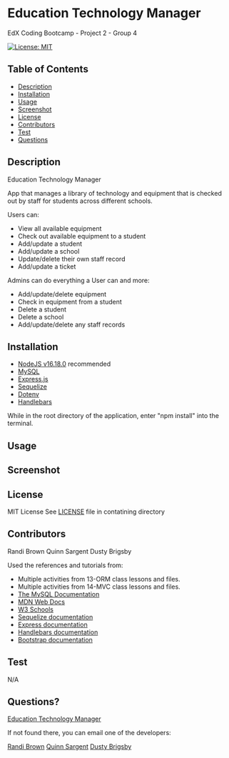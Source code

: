 # Education Technology Manager

EdX Coding Bootcamp - Project 2 - Group 4

[![License: MIT](https://img.shields.io/badge/License-MIT-yellow.svg)](https://opensource.org/licenses/MIT)

## Table of Contents

- [Description](#description)
- [Installation](#installation)
- [Usage](#usage)
- [Screenshot](#screenshot)
- [License](#license)
- [Contributors](#contributors)
- [Test](#test)
- [Questions](#questions)

<a name="description"></a>

## Description

Education Technology Manager

App that manages a library of technology and equipment that is checked out by staff for students across different schools.

<!-- Add more description? -->

<!-- Edit this if we don't get to this feature -->

Users can:

- View all available equipment
- Check out available equipment to a student
- Add/update a student
- Add/update a school
- Update/delete their own staff record
- Add/update a ticket
<!-- Add more if missing -->

Admins can do everything a User can and more:

- Add/update/delete equipment
- Check in equipment from a student
- Delete a student
- Delete a school
- Add/update/delete any staff records
<!-- Add more if missing -->

<a name="installation"></a>

## Installation

- [NodeJS v16.18.0](https://nodejs.org/dist/v16.18.0/node-v16.18.0-x64.msi) recommended
- [MySQL](https://dev.mysql.com/)
- [Express.js](https://expressjs.com/en/4x/api.html)
- [Sequelize](https://sequelize.org/)
- [Dotenv](https://www.npmjs.com/package/dotenv)
- [Handlebars](https://handlebarsjs.com/)

While in the root directory of the application, enter "npm install" into the terminal.

<a name="usage"></a>

## Usage

<!-- Usage instruction -->

<a name="screenshot"></a>

## Screenshot

<!-- [Screenshot](Screenshot link) -->

<a name="license"></a>

## License

MIT License
See [LICENSE](/LICENSE) file in contatining directory

<a name="contributors"></a>

## Contributors

Randi Brown
Quinn Sargent
Dusty Brigsby

Used the references and tutorials from:

- Multiple activities from 13-ORM class lessons and files.
- Multiple activities from 14-MVC class lessons and files.
- [The MySQL Documentation](https://dev.mysql.com/doc/)
- [MDN Web Docs](https://developer.mozilla.org/en-US/docs/Web/JavaScript)
- [W3 Schools](https://www.w3schools.com/mysql/default.asp)
- [Sequelize documentation](https://sequelize.org/docs/v6/)
- [Express documentation](https://expressjs.com/en/4x/api.html)
- [Handlebars documentation](https://handlebarsjs.com/)
- [Bootstrap documentation](https://getbootstrap.com/)

<a name="test"></a>

## Test

N/A

<a name="questions"></a>

## Questions?

[Education Technology Manager](https://github.com/randirose/group-proj-2)

If not found there, you can email one of the developers:

[Randi Brown](mailto:randibrown21@gmail.com)
[Quinn Sargent](mailto:quinnwsargent@gmail.com)
[Dusty Brigsby](mailto:dustybrigsby@gmail.com)

